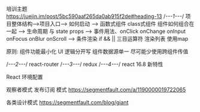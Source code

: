 培训主题    
https://juejin.im/post/5bc590aaf265da0ab915f2de#heading-13
/*---1---*/
项目整体结构-->项目入口--> 如何启动 --> 函数式组件 class式组件 组件如何组合在一起 --> 生命周期 与 state props --> 事件用法、onClick onChange onInput onFocus onBlur onScroll --> 条件渲染 if && || 三目运算符  渲染列表 使用map

原则: 组件功能最小化  UI 逻辑分开写  组件数据源单一  尽可能少使用跨组件传值



/*---2---*/
react-router
/*---3---*/
redux
/*---4---*/
react 16.8 新特性

React 环境配置 

观察者模式  发布订阅 模式 https://segmentfault.com/a/1190000019722065  

各类设计模式  https://segmentfault.com/blog/giant
